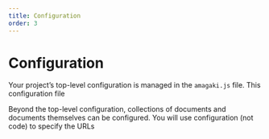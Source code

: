 ```yaml
---
title: Configuration
order: 3
---
```

# Configuration

Your project’s top-level configuration is managed in the `amagaki.js` file. This
configuration file 

Beyond the top-level configuration, collections of documents and documents
themselves can be configured. You will use configuration (not code) to specify
the URLs 
